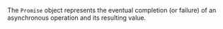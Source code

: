 The `Promise` object represents the eventual completion (or failure) of an asynchronous operation and its resulting value.